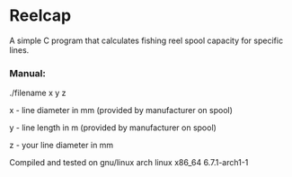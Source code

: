 # **Reelcap**
A simple C program that calculates fishing reel spool capacity for specific lines.

### Manual:
./filename x y z

x - line diameter in mm (provided by manufacturer on spool)

y - line length in m (provided by manufacturer on spool)

z - your line diameter in mm

Compiled and tested on gnu/linux arch linux x86_64 6.7.1-arch1-1
